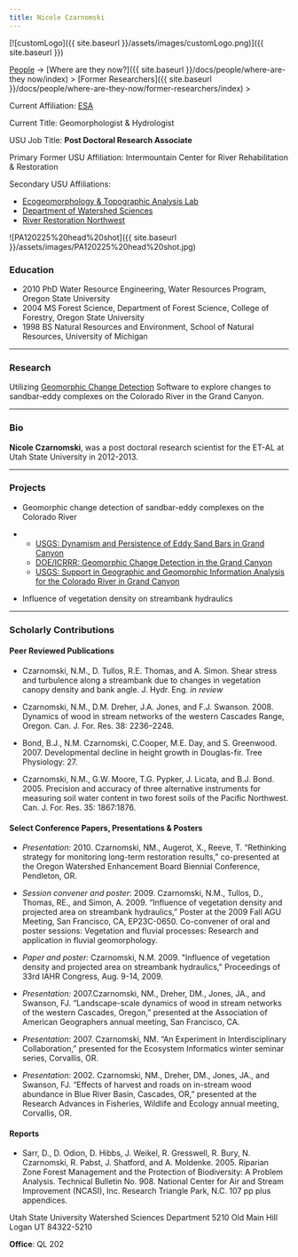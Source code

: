 ```yaml
---
title: Nicole Czarnomski
---
```


[![customLogo]({{ site.baseurl }}/assets/images/customLogo.png)]({{ site.baseurl }})

[People]({{site.baseurl}}/people/index) -> [Where are they now?]({{ site.baseurl }}/docs/people/where-are-they now/index) > [Former Researchers]({{ site.baseurl }}/docs/people/where-are-they-now/former-researchers/index) >

Current Affiliation: [ESA](http://www.esassoc.com/news/nicole-czarnomski-phd-joins-esa%E2%80%99s-northwest-water-group)

Current Title: Geomorphologist & Hydrologist

USU Job Title: **Post Doctoral Research Associate**

Primary Former USU Affiliation: Intermountain Center for River Rehabilitation & Restoration

Secondary USU Affiliations: 

- [Ecogeomorphology & Topographic Analysis Lab ](https://joewheaton-org.github.io/etal/)
- [Department of Watershed Sciences](http://qcnr.usu.edu/wats/)
- [River Restoration Northwest](http://www.rrnw.org/)



![PA120225%20head%20shot]({{ site.baseurl }}/assets/images/PA120225%20head%20shot.jpg)

### Education

- 2010 PhD Water Resource Engineering, Water Resources Program, Oregon State University
- 2004 MS Forest Science, Department of Forest Science, College of Forestry, Oregon State University
- 1998 BS Natural Resources and Environment, School of Natural Resources, University of Michigan

------

### Research

Utilizing [Geomorphic Change Detection](http://gcd.joewheaton.org/) Software to explore changes to sandbar-eddy complexes on the Colorado River in the Grand Canyon.

------

### Bio

**Nicole Czarnomski**, was a post doctoral research scientist for the ET-AL at Utah State University in 2012-2013. 

------

### Projects

- Geomorphic change detection of sandbar-eddy complexes on the Colorado River

- - [USGS: Dynamism and Persistence of Eddy Sand Bars in Grand Canyon](http://etal.joewheaton.org/projects/current-projects/usgs-dynamism-and-persistence-of-eddy-sand-bars-in-grand-canyon)
  - [DOE/ICRRR: Geomorphic Change Detection in the Grand Canyon](http://etal.joewheaton.org/projects/past-projects/doe-icrrr-geomorphic-change-detection-in-the-grand-canyon)
  - [USGS: Support in Geographic and Geomorphic Information Analysis for the Colorado River in Grand Canyon](http://etal.joewheaton.org/projects/past-projects/usgs-support-in-geographic-and-geomorphic-informaiton-analysis-for-the-colorado-river-in-grand-canyon)

- Influence of vegetation density on streambank hydraulics

------

### Scholarly Contributions

#### Peer Reviewed Publications

- Czarnomski, N.M., D. Tullos, R.E. Thomas, and A. Simon. Shear stress and turbulence along a streambank due to changes in vegetation canopy density and bank angle. J. Hydr. Eng. *in review*


- Czarnomski, N.M., D.M. Dreher, J.A. Jones, and F.J. Swanson. 2008. Dynamics of wood in stream networks of the western Cascades Range, Oregon. Can. J. For. Res. 38: 2236–2248.


- Bond, B.J., N.M. Czarnomski, C.Cooper, M.E. Day, and S. Greenwood. 2007. Developmental decline in height growth in Douglas-fir. Tree Physiology: 27.


- Czarnomski, N.M., G.W. Moore, T.G. Pypker, J. Licata, and B.J. Bond. 2005. Precision and accuracy of three alternative instruments for measuring soil water content in two forest soils of the Pacific Northwest. Can. J. For. Res. 35: 1867:1876.

#### Select Conference Papers, Presentations & Posters

- *Presentation*: 2010. Czarnomski, NM., Augerot, X., Reeve, T. “Rethinking strategy for monitoring long-term restoration results,” co-presented at the Oregon Watershed Enhancement Board Biennial Conference, Pendleton, OR.


- *Session convener and poster*: 2009. Czarnomski, N.M., Tullos, D., Thomas, RE., and Simon, A. 2009. “Influence of vegetation density and projected area on streambank hydraulics,” Poster at the 2009 Fall AGU Meeting, San Francisco, CA, EP23C-0650. Co-convener of oral and poster sessions: Vegetation and fluvial processes: Research and application in fluvial geomorphology.


- *Paper and poster:* Czarnomski, N.M. 2009. "Influence of vegetation density and projected area on streambank hydraulics," Proceedings of 33rd IAHR Congress, Aug. 9-14, 2009.


- *Presentation:*  2007.Czarnomski, NM., Dreher, DM., Jones, JA., and Swanson, FJ. “Landscape-scale dynamics of wood in stream networks of the western Cascades, Oregon,” presented at the Association of American Geographers annual meeting, San Francisco, CA.


- *Presentation*: 2007. Czarnomski, NM. “An Experiment in Interdisciplinary Collaboration,” presented for the Ecosystem Informatics winter seminar series, Corvallis, OR.


- *Presentation*: 2002. Czarnomski, NM., Dreher, DM., Jones, JA., and Swanson, FJ. “Effects of harvest and roads on in-stream wood abundance in Blue River Basin, Cascades, OR,” presented at the Research Advances in Fisheries, Wildlife and Ecology annual meeting, Corvallis, OR. 

#### Reports

- Sarr, D., D. Odion, D. Hibbs, J. Weikel, R. Gresswell, R. Bury, N. Czarnomski, R. Pabst, J. Shatford, and A. Moldenke. 2005. Riparian Zone Forest Management and the Protection of Biodiversity: A Problem Analysis. Technical Bulletin No. 908. National Center for Air and Stream Improvement (NCASI), Inc. Research Triangle Park, N.C. 107 pp plus appendices.

Utah State University
Watershed Sciences Department
5210 Old Main Hill
Logan UT 84322-5210

**Office**:  QL 202
